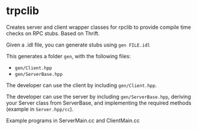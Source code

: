 # trpclib

Creates server and client wrapper classes for rpclib to provide compile time checks on RPC stubs. Based on Thrift.

Given a .idl file, you can generate stubs using `gen FILE.idl`

This generates a folder `gen`, with the following files:
- `gen/Client.hpp`
- `gen/ServerBase.hpp`

The developer can use the client by including `gen/Client.hpp`.

The developer can use the server by including `gen/ServerBase.hpp`, deriving your Server class from ServerBase, and implementing the required methods (example in `Server.hpp/cc`).

Example programs in ServerMain.cc and ClientMain.cc
